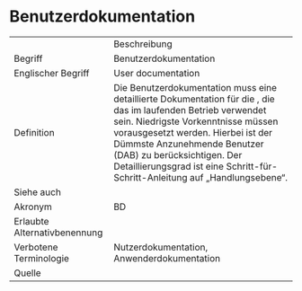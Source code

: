 # Benutzerdokumentation

<link-summary rel="summary"/>
<card-summary rel="summary"/>
<web-summary rel="summary"/>


<table>
    <tr>
        <td></td>
        <td>Beschreibung</td>
    </tr>
    <tr>
        <td>Begriff</td>
        <td>Benutzerdokumentation</td>
    </tr>
    <tr>
        <td>Englischer Begriff</td>
        <td>User documentation</td>
    </tr>
    <tr>
        <td>Definition</td>
        <td id="summary" >Die Benutzerdokumentation muss eine
            detaillierte Dokumentation für die <a href="Endanwender-GE.md"></a>,
            die das <a href="AdLer-System-GE.md"></a> im laufenden Betrieb verwendet sein. 
            Niedrigste Vorkenntnisse müssen vorausgesetzt werden. 
            Hierbei ist der Dümmste Anzunehmende Benutzer (DAB) zu berücksichtigen.
            Der Detaillierungsgrad ist eine Schritt-für-Schritt-Anleitung auf 
            „Handlungsebene“.</td>
    </tr>  
    <tr>
        <td>Siehe auch</td>
        <td></td>
    </tr>
    <tr>
        <td>Akronym</td>
        <td>BD</td>
    </tr>
   <tr>
        <td>Erlaubte Alternativbenennung</td>
        <td></td>
    </tr>
   <tr>
        <td>Verbotene Terminologie</td>
        <td>Nutzerdokumentation, Anwenderdokumentation</td>
    </tr>
   <tr>
        <td>Quelle</td>
        <td></td>
    </tr>
</table>